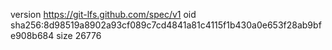 version https://git-lfs.github.com/spec/v1
oid sha256:8d98519a8902a93cf089c7cd4841a81c4115f1b430a0e653f28ab9bfe908b684
size 26776
